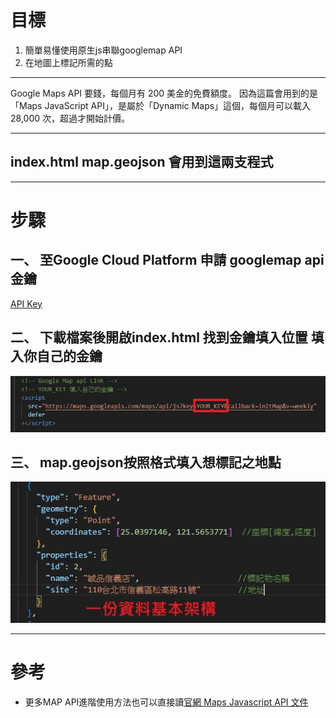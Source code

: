 # 目標
1. 簡單易懂使用原生js串聯googlemap API
2. 在地圖上標記所需的點
****
Google Maps API 要錢，每個月有 200 美金的免費額度。
因為這篇會用到的是「Maps JavaScript API」，是屬於「Dynamic Maps」這個，每個月可以載入 28,000 次，超過才開始計價。
****
## index.html map.geojson 會用到這兩支程式
****
# 步驟
## 一、 至Google Cloud Platform 申請 googlemap api 金鑰
[API Key](https://cloud.google.com/console/google/maps-apis/overview?hl=zh-tw)
## 二、 下載檔案後開啟index.html  找到金鑰填入位置  填入你自己的金鑰
![image](https://github.com/bearlong/googlemapAPI/blob/main/READMEImg/1.jpg)
## 三、 map.geojson按照格式填入想標記之地點
![image](https://github.com/bearlong/googlemapAPI/blob/main/READMEImg/2.jpg)
****
# 參考
*  更多MAP API進階使用方法也可以直接讀[官網 Maps Javascript API 文件](https://developers.google.com/maps/documentation/javascript/overview)
